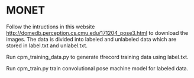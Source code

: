 # MONET

Follow the intructions in this website http://domedb.perception.cs.cmu.edu/171204_pose3.html to download the images. The data is divided into labeled and unlabeled data which are stored in label.txt and unlabel.txt.

Run cpm_training_data.py to generate tfrecord training data using label.txt.

Run cpm_train.py train convolutional pose machine model for labeled data.


